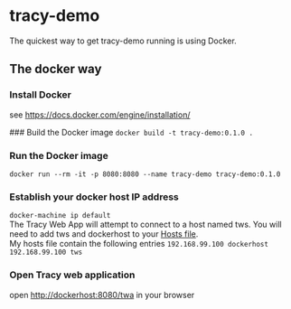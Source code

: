 # tracy-demo
The quickest way to get tracy-demo running is using Docker.

## The docker way
### Install Docker
see https://docs.docker.com/engine/installation/

### Build the Docker image
`docker build -t tracy-demo:0.1.0 .`

### Run the Docker image
`docker run --rm -it -p 8080:8080 --name tracy-demo tracy-demo:0.1.0`

### Establish your docker host IP address
`docker-machine ip default`<br>
The Tracy Web App will attempt to connect to a host named tws.
You will need to add tws and dockerhost to your <a href="https://en.wikipedia.org/wiki/Hosts_(file)">Hosts file</a>.<br>
My hosts file contain the following entries
`
192.168.99.100 dockerhost
192.168.99.100 tws
`

### Open Tracy web application
open <a href="http://dockerhost:8080/twa/">http://dockerhost:8080/twa</a> in your browser
